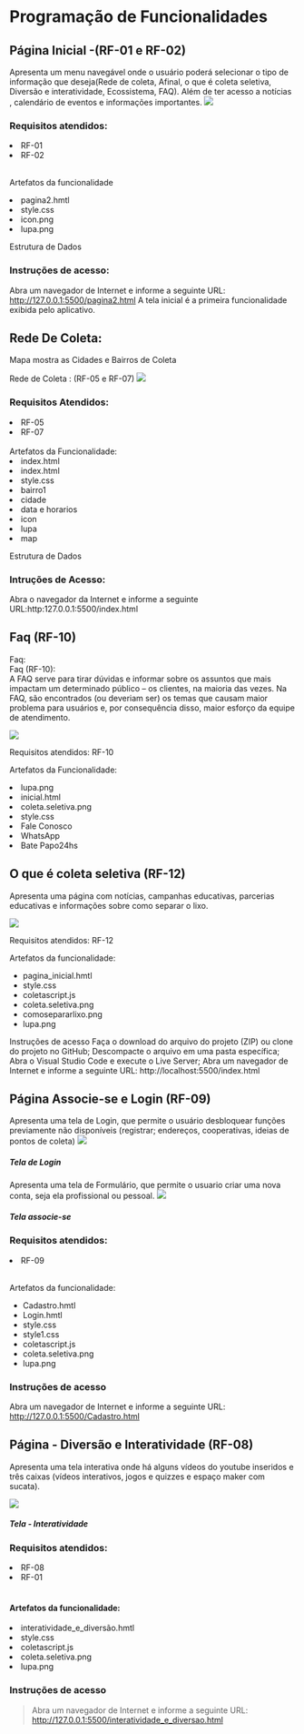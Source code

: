 # Programação de Funcionalidades

## Página Inicial -(RF-01 e RF-02)<br>

Apresenta um menu navegável onde o usuário poderá selecionar o tipo de informação que deseja(Rede de coleta, Afinal, o que é coleta seletiva, Diversão e interatividade, Ecossistema, FAQ). Além de ter acesso a notícias , calendário de eventos e informações importantes.
<img src="https://github.com/ICEI-PUC-Minas-PMV-ADS/pmv-ads-2022-2-e1-proj-web-t2-coleta_seletiva/blob/main/docs/img/PS_Telainicial_code%20.jpg">

### Requisitos atendidos:
<li>RF-01</li>
<li>RF-02</li>
</br>
  
Artefatos da funcionalidade
<li>pagina2.hmtl</li>
<li>style.css</li>
<li>icon.png</li>
<li>lupa.png</li>

Estrutura de Dados

### Instruções de acesso:

Abra um navegador de Internet e informe a seguinte URL: http://127.0.0.1:5500/pagina2.html
A tela inicial  é a primeira funcionalidade exibida pelo aplicativo.


## Rede De Coleta: 

Mapa mostra as Cidades e Bairros de Coleta 

Rede de Coleta : (RF-05 e RF-07) 
<img src="https://github.com/ICEI-PUC-Minas-PMV-ADS/pmv-ads-2022-2-e1-proj-web-t2-coleta_seletiva/blob/main/docs/img/tela%20joanes.jpg">

### Requisitos Atendidos: 
<li>RF-05</li>
<li>RF-07</li>
</br>
Artefatos da Funcionalidade:
<li>index.html</li>
<li>index.html</li>
<li>style.css</li>
<li>bairro1</li>
<li>cidade</li>
<li>data e horarios</li>
<li>icon</li>
<li>lupa</li>
<li>map</li>

Estrutura de Dados

### Intruções de Acesso:

Abra o navegador da Internet e informe a seguinte URL:http:127.0.0.1:5500/index.html


 

## Faq (RF-10)
Faq: <br> 
Faq (RF-10): <br>
A FAQ serve para tirar dúvidas e informar sobre os assuntos que mais impactam um determinado público – os clientes, na maioria das vezes. Na FAQ, são encontrados (ou deveriam ser) os temas que causam maior problema para usuários e, por consequência disso, maior esforço da equipe de atendimento.
  
<img src="https://github.com/ICEI-PUC-Minas-PMV-ADS/pmv-ads-2022-2-e1-proj-web-t2-coleta_seletiva/blob/main/docs/img/Faq.png">
  
Requisitos atendidos:
RF-10

Artefatos da Funcionalidade:
<li>lupa.png</li>
<li>inicial.html</li>
<li>coleta.seletiva.png</li>
<li>style.css</li>
<li>Fale Conosco</li>
<li>WhatsApp</li>
<li>Bate Papo24hs</li>


  
  
  
## O que é coleta seletiva (RF-12)<br>
Apresenta uma página com notícias, campanhas educativas, parcerias educativas e informações sobre como separar o lixo.


  <img src="https://github.com/ICEI-PUC-Minas-PMV-ADS/pmv-ads-2022-2-e1-proj-web-t2-coleta_seletiva/blob/main/docs/img/psoquecoletaseletivacode.png">
  

Requisitos atendidos:
RF-12

Artefatos da funcionalidade:
<ul><li>pagina_inicial.hmtl</li>
<li>style.css</li>
<li>coletascript.js</li>
<li>coleta.seletiva.png</li>
<li>comosepararlixo.png</li>
<li>lupa.png</li></ul>

Instruções de acesso
Faça o download do arquivo do projeto (ZIP) ou clone do projeto no GitHub;
Descompacte o arquivo em uma pasta específica;
Abra o Visual Studio Code e execute o Live Server;
Abra um navegador de Internet e informe a seguinte URL:
http://localhost:5500/index.html 
  
  
  
  

## Página Associe-se e Login (RF-09)
  Apresenta uma tela de Login, que permite o usuário desbloquear funções previamente não disponíveis (registrar; endereços, cooperativas, ideias de pontos de coleta) 
  <img src="https://github.com/ICEI-PUC-Minas-PMV-ADS/pmv-ads-2022-2-e1-proj-web-t2-coleta_seletiva/blob/main/docs/img/PS_Login_code.png">
  ##### Tela de Login
  
  Apresenta uma tela de Formulário, que permite o usuario criar uma nova conta, seja ela profissional ou pessoal.
  <img src="https://github.com/ICEI-PUC-Minas-PMV-ADS/pmv-ads-2022-2-e1-proj-web-t2-coleta_seletiva/blob/main/docs/img/PS_Associese_code.png">
  ##### Tela associe-se
  
### Requisitos atendidos:
  
  <li>RF-09</li><br>
  
Artefatos da funcionalidade:
<ul><li>Cadastro.hmtl</li>
<li>Login.hmtl</li>
<li>style.css</li>
<li>style1.css</li>
<li>coletascript.js</li>
<li>coleta.seletiva.png</li>
<li>lupa.png</li></ul>
  
### Instruções de acesso
Abra um navegador de Internet e informe a seguinte URL: http://127.0.0.1:5500/Cadastro.html
  
  
  
  
## Página - Diversão e Interatividade (RF-08)
 
Apresenta uma tela interativa onde há alguns vídeos do youtube inseridos e três caixas (vídeos interativos, jogos e quizzes e espaço maker com sucata).
  
<img src="https://github.com/ICEI-PUC-Minas-PMV-ADS/pmv-ads-2022-2-e1-proj-web-t2-coleta_seletiva/blob/main/docs/img/diversão_e_interatividade_página_.png">
  
##### Tela - Interatividade
  
### Requisitos atendidos:
  
<li>RF-08</li>
<li>RF-01</li>
</br>
  
#### Artefatos da funcionalidade:
  
<li>interatividade_e_diversão.hmtl</li>
<li>style.css</li>
<li>coletascript.js</li>
<li>coleta.seletiva.png</li>
<li>lupa.png</li>

 
### Instruções de acesso
> Abra um navegador de Internet e informe a seguinte URL: http://127.0.0.1:5500/interatividade_e_diversao.html
